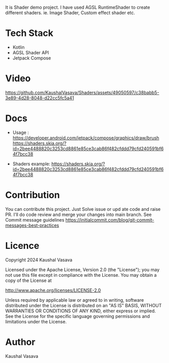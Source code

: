 It is Shader demo project. I have used AGSL RuntimeShader to create different shaders. ie. Image Shader, Custom effect shader etc.

# Tech Stack
- Kotlin
- AGSL Shader API
- Jetpack Compose


# Video
https://github.com/KaushalVasava/Shaders/assets/49050597/c38babb5-3e89-4d28-8048-d22cc5fc5a41

# Docs
- Usage : https://developer.android.com/jetpack/compose/graphics/draw/brush
https://shaders.skia.org/?id=2bee4488820c3253cd8861e85ce3cab86f482cfddd79cfd240591bf64f7bcc38

- Shaders example: https://shaders.skia.org/?id=2bee4488820c3253cd8861e85ce3cab86f482cfddd79cfd240591bf64f7bcc38

# Contribution
You can contribute this project. Just Solve issue or upd
ate code and raise PR. I'll do code review and merge your changes into main branch. See Commit message guidelines https://initialcommit.com/blog/git-commit-messages-best-practices

# Licence
Copyright 2024 Kaushal Vasava

Licensed under the Apache License, Version 2.0 (the "License"); you may not use this file except in compliance with the License. You may obtain a copy of the License at

http://www.apache.org/licenses/LICENSE-2.0

Unless required by applicable law or agreed to in writing, software distributed under the License is distributed on an "AS IS" BASIS, WITHOUT WARRANTIES OR CONDITIONS OF ANY KIND, either express or implied. See the License for the specific language governing permissions and limitations under the License.

# Author
Kaushal Vasava

